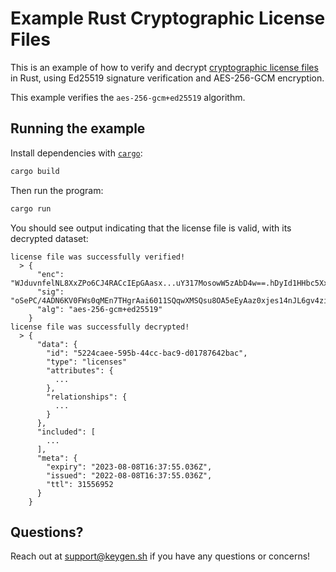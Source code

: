 # Example Rust Cryptographic License Files

This is an example of how to verify and decrypt [cryptographic license files](https://keygen.sh/docs/api/cryptography/#cryptographic-lic)
in Rust, using Ed25519 signature verification and AES-256-GCM encryption.

This example verifies the `aes-256-gcm+ed25519` algorithm.

## Running the example

Install dependencies with [`cargo`](https://doc.rust-lang.org/cargo/):

```bash
cargo build
```

Then run the program:

```bash
cargo run
```

You should see output indicating that the license file is valid, with its
decrypted dataset:

```
license file was successfully verified!
  > {
      "enc": "WJduvnfelNL8XxZPo6CJ4RACcIEpGAasx...uY317MosowW5zAbD4w==.hDyId1HHbc5XxF9U.gkMKTqOZDz35+ehHOkO+wQ==",
      "sig": "oSePC/4ADN6KV0FWs0qMEn7THgrAai6011SQqwXMSQsu8OA5eEyAaz0xjes14nJL6gv4zig5VYTfYYTCbRhWBQ==",
      "alg": "aes-256-gcm+ed25519"
    }
license file was successfully decrypted!
  > {
      "data": {
        "id": "5224caee-595b-44cc-bac9-d01787642bac",
        "type": "licenses"
        "attributes": {
          ...
        },
        "relationships": {
          ...
        }
      },
      "included": [
        ...
      ],
      "meta": {
        "expiry": "2023-08-08T16:37:55.036Z",
        "issued": "2022-08-08T16:37:55.036Z",
        "ttl": 31556952
      }
    }
```

## Questions?

Reach out at [support@keygen.sh](mailto:support@keygen.sh) if you have any
questions or concerns!
